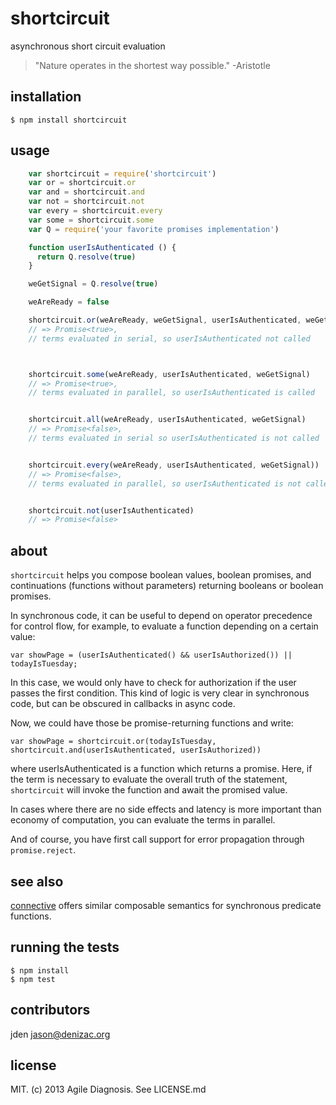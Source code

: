 # shortcircuit
asynchronous short circuit evaluation

> "Nature operates in the shortest way possible."
-Aristotle

## installation

    $ npm install shortcircuit

## usage
```js
    var shortcircuit = require('shortcircuit')
    var or = shortcircuit.or
    var and = shortcircuit.and
    var not = shortcircuit.not
    var every = shortcircuit.every
    var some = shortcircuit.some
    var Q = require('your favorite promises implementation')

    function userIsAuthenticated () {
      return Q.resolve(true)
    }

    weGetSignal = Q.resolve(true)

    weAreReady = false

    shortcircuit.or(weAreReady, weGetSignal, userIsAuthenticated, weGetSignal)
    // => Promise<true>,
    // terms evaluated in serial, so userIsAuthenticated not called



    shortcircuit.some(weAreReady, userIsAuthenticated, weGetSignal)
    // => Promise<true>,
    // terms evaluated in parallel, so userIsAuthenticated is called


    shortcircuit.all(weAreReady, userIsAuthenticated, weGetSignal)
    // => Promise<false>,
    // terms evaluated in serial so userIsAuthenticated is not called


    shortcircuit.every(weAreReady, userIsAuthenticated, weGetSignal))
    // => Promise<false>,
    // terms evaluated in parallel, so userIsAuthenticated is not called


    shortcircuit.not(userIsAuthenticated)
    // => Promise<false>

```

## about

`shortcircuit` helps you compose boolean values, boolean promises, and continuations (functions without parameters) returning booleans or boolean promises.

In synchronous code, it can be useful to depend on operator precedence for control flow, for example, to evaluate a function depending on a certain value:

    var showPage = (userIsAuthenticated() && userIsAuthorized()) || todayIsTuesday;

In this case, we would only have to check for authorization if the user passes the first condition. This kind of logic is very clear in synchronous code, but can be obscured in callbacks in async code.

Now, we could have those be promise-returning functions and write:

    var showPage = shortcircuit.or(todayIsTuesday, shortcircuit.and(userIsAuthenticated, userIsAuthorized))

where userIsAuthenticated is a function which returns a promise. Here, if the term is necessary to evaluate the overall truth of the statement, `shortcircuit` will invoke the function and await the promised value.

In cases where there are no side effects and latency is more important than economy of computation, you can evaluate the terms in parallel.

And of course, you have first call support for error propagation through `promise.reject`.

## see also

[connective](https://npmjs.org/package/connective) offers similar composable semantics for synchronous predicate functions.

## running the tests

    $ npm install
    $ npm test

## contributors

jden <jason@denizac.org>

## license
MIT. (c) 2013 Agile Diagnosis. See LICENSE.md
